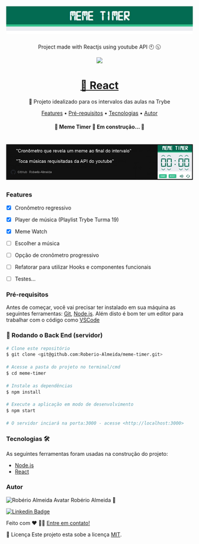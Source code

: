 <h1 align="center">
  <img alt="Banner do MemeTimer para ReadME" title="#MemeTimer" src="./public/images/banner.jpg" />
</h1>

<p align="center">Project made with Reactjs using youtube API 🕙 🕥</p>




<p align="center">
  <img src="https://img.shields.io/bower/l/bootstrap">
</p>



<h1 align="center">
    <a href="https://pt-br.reactjs.org/">🔗 React</a>
</h1>
<p align="center">🚀 Projeto idealizado para os intervalos das aulas na Trybe</p>


<p align="center">
 <a href="#features">Features</a> •
 <a href="#pré-requisitos">Pré-requisitos</a> • 
 <a href="#tecnologias">Tecnologias</a> • 
 <a href="#autor">Autor</a>
</p>


<h4 align="center"> 
	🚧  Meme Timer 🚀 Em construção...  🚧
</h4>



<h1 align="center">
  <img alt="Banner do MemeTimer com demonstração da aplicação" title="#MemeTimer" src="./public/images/demo.jpg" />
</h1>




### Features

- [x] Cronômetro regressivo
- [x] Player de música (Playlist Trybe Turma 19)
- [x] Meme Watch
- [ ] Escolher a música
- [ ] Opção de cronômetro progressivo
- [ ] Refatorar para utilizar Hooks e componentes funcionais
- [ ] Testes...



### Pré-requisitos

Antes de começar, você vai precisar ter instalado em sua máquina as seguintes ferramentas:
[Git](https://git-scm.com), [Node.js](https://nodejs.org/en/). 
Além disto é bom ter um editor para trabalhar com o código como [VSCode](https://code.visualstudio.com/)

### 🎲 Rodando o Back End (servidor)

```bash
# Clone este repositório
$ git clone <git@github.com:Roberio-Almeida/meme-timer.git>

# Acesse a pasta do projeto no terminal/cmd
$ cd meme-timer

# Instale as dependências
$ npm install

# Execute a aplicação em modo de desenvolvimento
$ npm start

# O servidor inciará na porta:3000 - acesse <http://localhost:3000>
```

### Tecnologias 🛠

As seguintes ferramentas foram usadas na construção do projeto:

- [Node.js](https://nodejs.org/en/)
- [React](https://pt-br.reactjs.org/)


### Autor

<img src="https://avatars.githubusercontent.com/u/92614697?v=4" width="100px;" alt="Robério Almeida Avatar">
Robério Almeida 🚀

<a href="https://www.linkedin.com/in/roberioalmeida/" rel="nofollow"><img src="https://img.shields.io/badge/LinkedIn-0077B5?style=for-the-badge&logo=linkedin&logoColor=white" alt="Linkedin Badge" data-canonical-src="https://img.shields.io/badge/LinkedIn-0077B5?style=for-the-badge&logo=linkedin&logoColor=white"></a>


Feito com ❤️ 👋🏽 <a href="https://www.linkedin.com/in/roberioalmeida/">Entre em contato!</a>




📝 Licença
Este projeto esta sobe a licença <a href="/Roberio-Almeida/meme-timer/blob/main/LICENSE">MIT</a>.
